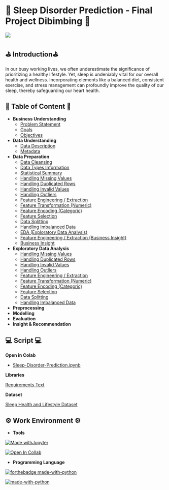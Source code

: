 # **🌟 Sleep Disorder Prediction - Final Project Dibimbing 🌟**

<img src="https://raw.github.com/naslita/Sleep-Disorder-Prediction/main/Sleep Disorder Bg.png">


## **⛳ Introduction⛳**

In our busy working lives, we often underestimate the significance of prioritizing a healthy lifestyle. Yet, sleep is undeniably vital for our overall health and wellness. Incorporating elements like a balanced diet, consistent exercise, and stress management can profoundly improve the quality of our sleep, thereby safeguarding our heart health.


## **📍 Table of Content 📍**
<!--ts-->
* **Business Understanding**
    * [Problem Statement](#-business-understanding-)
    * [Goals](#-goals)
    * [Objectives](#-objectives)
* **Data Understanding**
    * [Data Description](#-data-understanding-)
    * [Metadata](#-metadata)
* **Data Preparation**
    * [Data Cleansing](#-data-preparation-)
    * [Data Types Information](#-data-types-information)
    * [Statistical Summary](#-statistical-summary)
    * [Handling Missing Values](#-handling-missing-value)
    * [Handling Duplicated Rows](#-handling-duplicate-rows)
    * [Handling Invalid Values](#-handling-invalid-values)
    * [Handling Outliers](#-handling-outliers)
    * [Feature Engineering / Extraction](#-feature-engineering--extraction-1)
    * [Feature Transformation (Numeric)](#-feature-transformation-numeric)
    * [Feature Encoding (Categoric)](#-feature-encoding-categoric)
    * [Feature Selection](#-feature-selection)
    * [Data Splitting](#-data-splitting)
    * [Handling Imbalanced Data](#-handling-imbalanced-data)
    * [EDA (Exploratory Data Analysis)](#-exploratory-data-analysis-eda)
    * [Feature Engineering / Extraction (Business Insight)](#-feature-engineering--extraction)
    * [Business Insight](#-business-insight)
* **Exploratory Data Analysis**
    * [Handling Missing Values](#-handling-missing-value)
    * [Handling Duplicated Rows](#-handling-duplicate-rows)
    * [Handling Invalid Values](#-handling-invalid-values)
    * [Handling Outliers](#-handling-outliers)
    * [Feature Engineering / Extraction](#-feature-engineering--extraction-1)
    * [Feature Transformation (Numeric)](#-feature-transformation-numeric)
    * [Feature Encoding (Categoric)](#-feature-encoding-categoric)
    * [Feature Selection](#-feature-selection)
    * [Data Splitting](#-data-splitting)
    * [Handling Imbalanced Data](#-handling-imbalanced-data)
* **Preprocessing**
* **Modelling**
* **Evaluation**
* **Insight & Recommendation**

<!--te-->




## **💻 Script 💻**

**Open in Colab**

- [Sleep-Disorder-Prediction.ipynb](Finpro_Anastasia_Talia_Dwimantari.ipynb)

**Libraries**

[Requirements Text](Library)

**Dataset**

[Sleep Health and Lifestyle Dataset](https://www.kaggle.com/datasets/uom190346a/sleep-health-and-lifestyle-dataset/data)



## **⚙ Work Environment ⚙**

- **Tools**

[![Made withJupyter](https://img.shields.io/badge/Made%20with-Jupyter-orange?style=for-the-badge&logo=Jupyter)](https://jupyter.org/try)

[![Open In Collab](https://colab.research.google.com/assets/colab-badge.svg)](Finpro_Anastasia_Talia_Dwimantari.ipynb)

- **Programming Language**

[![forthebadge made-with-python](http://ForTheBadge.com/images/badges/made-with-python.svg)](https://www.python.org/)

[![made-with-python](https://img.shields.io/badge/Made%20with-Python-1f425f.svg)](https://www.python.org/)
